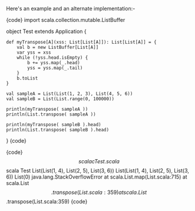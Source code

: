 Here's an example and an alternate implementation:-

{code}
import scala.collection.mutable.ListBuffer

object Test extends Application {

    def myTranspose[A](xss: List[List[A]]): List[List[A]] = {
        val b = new ListBuffer[List[A]] 
        var yss = xss
        while (!yss.head.isEmpty) {
            b += yss.map(_.head)
            yss = yss.map(_.tail)
        }
        b.toList
    }

    val sampleA = List(List(1, 2, 3), List(4, 5, 6))
    val sampleB = List(List.range(0, 100000))

    println(myTranspose( sampleA ))
    println(List.transpose( sampleA ))

    println(myTranspose( sampleB ).head)
    println(List.transpose( sampleB ).head)
}
{code}

{code}
$$ scalac Test.scala
$$ scala Test
List(List(1, 4), List(2, 5), List(3, 6))
List(List(1, 4), List(2, 5), List(3, 6))
List(0)
java.lang.StackOverflowError
        at scala.List.map(List.scala:715)
        at scala.List$$.transpose(List.scala:359)
        at scala.List$$.transpose(List.scala:359)
{code}

